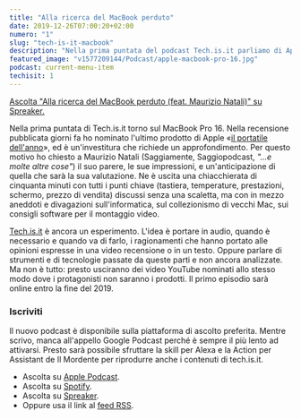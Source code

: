 ```yaml
---
title: "Alla ricerca del MacBook perduto"
date: 2019-12-26T07:00:20+02:00
numero: "1"
slug: "tech-is-it-macbook"
description: "Nella prima puntata del podcast Tech.is.it parliamo di Apple MacBook Pro 16 con Maurizio Natali di Saggiamente. Autore: Riccardo Palombo"
featured_image: "v1577209144/Podcast/apple-macbook-pro-16.jpg"
podcast: current-menu-item
techisit: 1
---
```


<a class="spreaker-player" href="https://www.spreaker.com/e/uXEhUqseRER" data-resource="episode_key=uXEhUqseRER" data-width="100%" data-height="350px" data-theme="light" data-playlist="false" data-playlist-continuous="false" data-autoplay="false" data-live-autoplay="false" data-chapters-image="true" data-episode-image-position="left" data-hide-logo="true" data-hide-likes="false" data-hide-comments="false" data-hide-sharing="false" data-hide-download="true" data-cover="https%3A%2F%2Fd3wo5wojvuv7l.cloudfront.net%2Fimages.spreaker.com%2Foriginal%2F15020a5c63f8a4414fee525deddaee85.jpg">Ascolta "Alla ricerca del MacBook perduto (feat. Maurizio Natali)" su Spreaker.</a>

Nella prima puntata di Tech.is.it torno sul MacBook Pro 16. Nella recensione pubblicata giorni fa ho nominato l'ultimo prodotto di Apple «[il portatile dell'anno](/recensioni/apple-macbook-pro-16/ "Video recensione MacBook Pro 16")», ed è un'investitura che richiede un approfondimento. Per questo motivo ho chiesto a Maurizio Natali (Saggiamente, Saggiopodcast, _"...e molte altre cose"_) il suo parere, le sue impressioni, e un'anticipazione di quella che sarà la sua valutazione. Ne è uscita una chiacchierata di cinquanta minuti con tutti i punti chiave (tastiera, temperature, prestazioni, schermo, prezzo di vendita) discussi senza una scaletta, ma con in mezzo aneddoti e divagazioni sull'informatica, sul collezionismo di vecchi Mac, sui consigli software per il montaggio video.

[Tech.is.it](/podcast/il-mordente-49/ "Vi presento tech.is.it") è ancora un esperimento. L'idea è portare in audio, quando è necessario e quando va di farlo, i ragionamenti che hanno portato alle opinioni espresse in una video recensione o in un testo. Oppure parlare di strumenti e di tecnologie passate da queste parti e non ancora analizzate. Ma non è tutto: presto usciranno dei video YouTube nominati allo stesso modo dove i protagonisti non saranno i prodotti. Il primo episodio sarà online entro la fine del 2019.

### Iscriviti

Il nuovo podcast è disponibile sulla piattaforma di ascolto preferita. Mentre scrivo, manca all'appello Google Podcast perché è sempre il più lento ad attivarsi. Presto sarà possibile sfruttare la skill per Alexa e la Action per Assistant de Il Mordente per riprodurre anche i contenuti di tech.is.it.

- Ascolta su <a href="https://podcasts.apple.com/it/podcast/tech-is-it/id1492275528" target="_blank" rel="nofollow noopener" title="Ascolta Tech.is.it su Apple Podcast">Apple Podcast</a>.
- Ascolta su <a href="https://open.spotify.com/show/0YsuYqJ8tY7E6PyDfNLOVQ" title="Ascolta Tech.is.it su Spotify" target="_blank" rel="nofollow noopener">Spotify</a>.
- Ascolta su <a href="https://www.spreaker.com/show/tech-is-it" title="Ascolta Tech.is.it su Spreaker" target="_blank" rel="nofollow noopener">Spreaker</a>.
- Oppure usa il link al <a href="https://www.spreaker.com/show/4176168/episodes/feed" title="RSS Tech.is.it" target="_blank" rel="nofollow noopener">feed RSS</a>.
</ol>